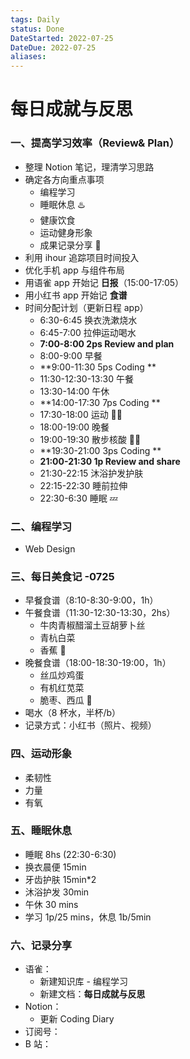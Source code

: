 ```yaml
---
tags: Daily
status: Done
DateStarted: 2022-07-25
DateDue: 2022-07-25
aliases:
---
```


# 每日成就与反思

### **一、提高学习效率（Review& Plan）**

- 整理 Notion 笔记，理清学习思路
- 确定各方向重点事项
  - 编程学习
  - 睡眠休息 ♨️
  - 健康饮食
  - 运动健身形象
  - 成果记录分享 📝
- 利用 ihour 追踪项目时间投入
- 优化手机 app 与组件布局
- 用语雀 app 开始记 **日报**（15:00-17:05）
- 用小红书 app 开始记 **食谱**
- 时间分配计划（更新日程 app）
  - 6:30-6:45 换衣洗漱烧水
  - 6:45-7:00 拉伸运动喝水
  - **7:00-8:00 2ps Review and plan**
  - 8:00-9:00 早餐
  - **9:00-11:30 5ps Coding **
  - 11:30-12:30-13:30 午餐
  - 13:30-14:00 午休
  - **14:00-17:30 7ps Coding **
  - 17:30-18:00 运动 🏃‍♀️
  - 18:00-19:00 晚餐
  - 19:00-19:30 散步核酸 🚶‍♀️
  - **19:30-21:00 3ps Coding **
  - **21:00-21:30 1p Review and share**
  - 21:30-22:15 沐浴护发护肤
  - 22:15-22:30 睡前拉伸
  - 22:30-6:30 睡眠 💤

### 二、编程学习

- Web Design

### 三、每日美食记 -0725

- 早餐食谱（8:10-8:30-9:00，1h）
- 午餐食谱（11:30-12:30-13:30，2hs）
  - 牛肉青椒醋溜土豆胡萝卜丝
  - 青杭白菜
  - 香蕉 🍌
- 晚餐食谱（18:00-18:30-19:00，1h）
  - 丝瓜炒鸡蛋
  - 有机红苋菜
  - 脆枣、西瓜 🍉
- 喝水（8 杯水，半杯/b）
- 记录方式：小红书（照片、视频）

### 四、运动形象

- 柔韧性
- 力量
- 有氧

### 五、睡眠休息

- 睡眠 8hs (22:30-6:30)
- 换衣晨便 15min
- 牙齿护肤 15min\*2
- 沐浴护发 30min
- 午休 30 mins
- 学习 1p/25 mins，休息 1b/5min

### 六、记录分享

- 语雀：
  - 新建知识库 - 编程学习
  - 新建文档：**每日成就与反思**
- Notion：
  - 更新 Coding Diary
- 订阅号：
- B 站：
